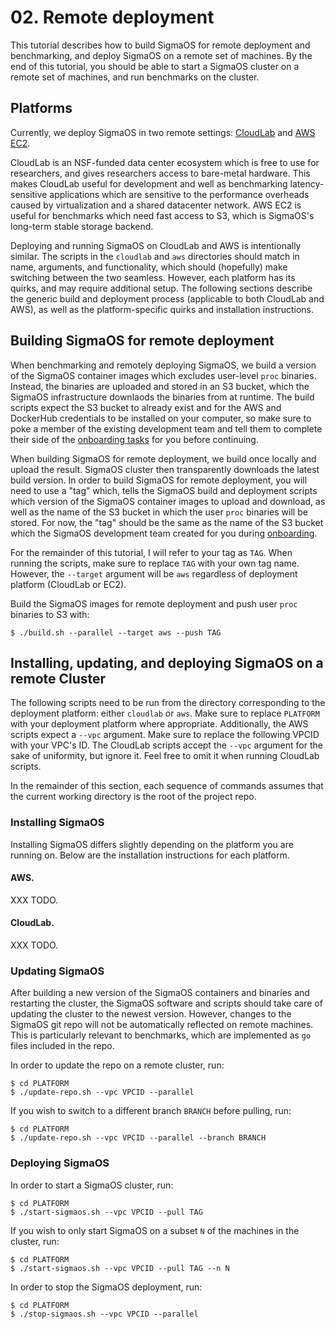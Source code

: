 # 02. Remote deployment

This tutorial describes how to build SigmaOS for remote deployment and
benchmarking, and deploy SigmaOS on a remote set of machines. By the end of
this tutorial, you should be able to start a SigmaOS cluster on a remote set of
machines, and run benchmarks on the cluster.

## Platforms

Currently, we deploy SigmaOS in two remote settings:
[CloudLab](https://cloudlab.us/) and [AWS EC2](https://aws.amazon.com/ec2/).

CloudLab is an NSF-funded data center ecosystem which is free to use for
researchers, and gives researchers access to bare-metal hardware. This makes
CloudLab useful for development and well as benchmarking latency-sensitive
applications which are sensitive to the performance overheads caused by
virtualization and a shared datacenter network. AWS EC2 is useful for
benchmarks which need fast access to S3, which is SigmaOS's long-term stable
storage backend.

Deploying and running SigmaOS on CloudLab and AWS is intentionally similar. The
scripts in the `cloudlab` and `aws` directories should match in name,
arguments, and functionality, which should (hopefully) make switching between
the two seamless. However, each platform has its quirks, and may require
additional setup. The following sections describe the generic build and
deployment process (applicable to both CloudLab and AWS), as well as the
platform-specific quirks and installation instructions.

## Building SigmaOS for remote deployment

When benchmarking and remotely deploying SigmaOS, we build a version of the
SigmaOS container images which excludes user-level `proc` binaries.  Instead,
the binaries are uploaded and stored in an S3 bucket, which the SigmaOS
infrastructure downlaods the binaries from at runtime. The build scripts expect
the S3 bucket to already exist and for the AWS and DockerHub credentials to be
installed on your computer, so make sure to poke a member of the existing
development team and tell them to complete their side of the [onboarding
tasks](./onboarding.md) for you before continuing.

When building SigmaOS for remote deployment, we build once locally and upload
the result. SigmaOS cluster then transparently downloads the latest build
version. In order to build SigmaOS for remote deployment, you will need to use
a "tag" which, tells the SigmaOS build and deployment scripts which version of
the SigmaOS container images to upload and download, as well as the name of the
S3 bucket in which the user `proc` binaries will be stored. For now, the "tag"
should be the same as the name of the S3 bucket which the SigmaOS development
team created for you during [onboarding](./onboarding.md).

For the remainder of this tutorial, I will refer to your tag as `TAG`. When
running the scripts, make sure to replace `TAG` with your own tag name.
However, the `--target` argument will be `aws` regardless of deployment
platform (CloudLab or EC2).

Build the SigmaOS images for remote deployment and push user `proc` binaries to
S3 with:

```
$ ./build.sh --parallel --target aws --push TAG
```

## Installing, updating, and deploying SigmaOS on a remote Cluster

The following scripts need to be run from the directory corresponding to the
deployment platform: either `cloudlab` or `aws`. Make sure to replace
`PLATFORM` with your deployment platform where appropriate.  Additionally, the
AWS scripts expect a `--vpc` argument. Make sure to replace the following VPCID
with your VPC's ID. The CloudLab scripts accept the `--vpc` argument for the
sake of uniformity, but ignore it. Feel free to omit it when running CloudLab
scripts.

In the remainder of this section, each sequence of commands assumes that the
current working directory is the root of the project repo.

### Installing SigmaOS

Installing SigmaOS differs slightly depending on the platform you are running
on. Below are the installation instructions for each platform.

#### AWS.

XXX TODO.

#### CloudLab.

XXX TODO.

### Updating SigmaOS

After building a new version of the SigmaOS containers and binaries and
restarting the cluster, the SigmaOS software and scripts should take care of
updating the cluster to the newest version.  However, changes to the SigmaOS
git repo will not be automatically reflected on remote machines. This is
particularly relevant to benchmarks, which are implemented as `go` files
included in the repo.

In order to update the repo on a remote cluster, run:

```
$ cd PLATFORM
$ ./update-repo.sh --vpc VPCID --parallel
```

If you wish to switch to a different branch `BRANCH` before pulling, run:

```
$ cd PLATFORM
$ ./update-repo.sh --vpc VPCID --parallel --branch BRANCH
```

### Deploying SigmaOS

In order to start a SigmaOS cluster, run:

```
$ cd PLATFORM
$ ./start-sigmaos.sh --vpc VPCID --pull TAG
```

If you wish to only start SigmaOS on a subset `N` of the machines in the
cluster, run:

```
$ cd PLATFORM
$ ./start-sigmaos.sh --vpc VPCID --pull TAG --n N
```

In order to stop the SigmaOS deployment, run:

```
$ cd PLATFORM
$ ./stop-sigmaos.sh --vpc VPCID --parallel
```
